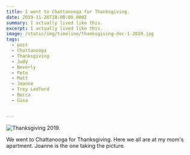 ```yaml
---
title: I went to Chattanooga for Thanksgiving.
date: 2019-11-28T18:00:00.000Z
summary: I actually lived like this.
excerpt: I actually lived like this.
image: /static/img/timeline/thanksgiving-dec-1-2019.jpg
tags:
  - post
  - Chattanooga
  - Thanksgiving
  - Judy
  - Beverly
  - Pete
  - Matt
  - Joanne
  - Trey Ledford
  - Becca
  - Gina


---
```


![Thanksgiving 2019.](/static/img/timeline/thanksgiving-dec-1-2019.jpg "Thanksgiving 2019.")

We went to Chattanooga for Thanksgiving. Here we all are at my mom's apartment. Joanne is the one taking the picture.

